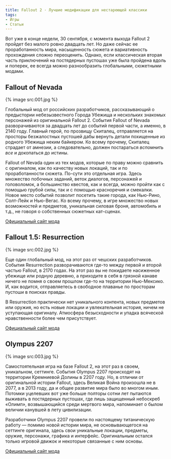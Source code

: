 ```yaml
---
title: Fallout 2 · Лучшие модификации для нестареющей классики
tags:
- Игры
- Статьи
---
```


Вот уже в конце недели, 30 сентября, с момента выхода Fallout 2 пройдет без малого ровно двадцать лет. Но даже сейчас ее проработанность мира, насыщенность сюжета и вариативность прохождения сложно переоценить. Однако, если классическая вторая часть приключений на постядерных пустошах уже была пройдена вдоль и поперек, ее всегда можно разнообразить глобальными, сюжетными модами.

## Fallout of Nevada

{% image src:001.jpg %}

Глобальный мод от российских разработчиков, рассказывающий о предыстории небезызвестного Города Убежища и нескольких знакомых персонажей из оригинальной Fallout 2. События Fallout of Nevada разворачиваются за двадцать лет до событий первой части, а именно, в 2140 году. Главный герой, по прозвищу Скиталец, отправляется на просторы безжалостных пустошей дабы вернуть детали похищенные из родного Убежища неким байкером. Ко всему прочему, Скиталец страдает от амнезии, а следовательно, должен постараться *вспомнить все* и докопаться до истины.

Fallout of Nevada один из тех модов, которые по праву можно сравнить с оригиналом, как по качеству новых локаций, так и по проработанности сюжета. По-сути это отдельная игра. Здесь множество побочных заданий, веток диалогов, персонажей и головоломок, а большинство квестов, как и всегда, можно пройти как с помощью грубой силы, так и с помощью красноречия и смекалки. Новое место событий позволит посетить такие города, как Нью-Рино, Солт-Лейк и Нью-Вегас. Ко всему прочему, в игре множество новых возможностей и предметов, уникальная силовая броня, автомобиль и т.д., не говоря о собственных сюжетных кат-сценах.

[Официальный сайт мода](http://fallout-nevada.ucoz.ru/index/fontec/0-5)

## Fallout 1.5: Resurrection

{% image src:002.jpg %}

Еще один глобальный мод, на этот раз от чешских разработчиков. События Resurrection разворачиваются где-то между первой и второй частью Fallout, в 2170 годах. На этот раз вы не покидаете насиженное убежище или родную деревню, а приходите в себя в грязной канаве ничего не помня о своем прошлом где-то на территории Нью-Мексико. И, как водится, отправляетесь в свободное плаванье по просторам пустоши в поисках правды.

В Resurrection практически нет уникального контента, новых предметов или оружия, но есть новые локации и увлекательная история, ничем не уступающая оригиналу. Атмосфера безысходности и упадка всяческой нравственности более чем присутствует.

[Официальный сайт мода](http://resurrection.cz/en/)

## Olympus 2207

{% image src:003.jpg %}

Самостоятельная игра на базе Fallout 2, на этот раз в своем, уникальном, сеттинге. События Olympus 2207 происходят на территории Кремниевой Долины в 2207 году. Но, в отличии от оригинальной истории Fallout, здесь Великая Война произошла не в 2077, а в 2013 году, да и общее развитие мира было во многом иным. Потомки уцелевших вот уже больше полторы сотни лет пытаются выживать в постядерных пустошах, где лишь защищенный небоскреб «Олимп», возвышающийся среди мертвого мира, напоминает о былом величии канувшей в лету цивилизации.

Разработчики Olympus 2207 провели по настоящему титаническую работу — помимо новой истории мира, не основывающегося на сеттинге оригинала, здесь свои уникальные локации, предметы, оружие, персонажи, графика и интерфейс. Оригинальным остался только игровой движок и некоторые связанные с ним основы.

[Официальный сайт мода](http://olympus2207.com/o1/)